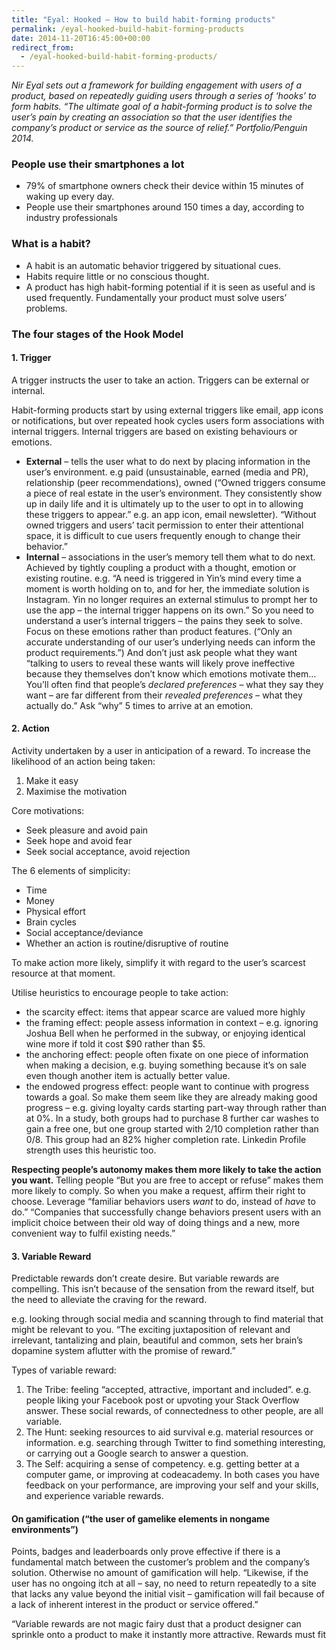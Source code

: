 ```yaml
---
title: "Eyal: Hooked – How to build habit-forming products"
permalink: /eyal-hooked-build-habit-forming-products
date: 2014-11-20T16:45:00+00:00
redirect_from:
  - /eyal-hooked-build-habit-forming-products/
---
```


*Nir Eyal sets out a framework for building engagement with users of a product, based on repeatedly guiding users through a series of ‘hooks’ to form habits. “The ultimate goal of a habit-forming product is to solve the user’s pain by creating an association so that the user identifies the company’s product or service as the source of relief.” Portfolio/Penguin 2014.*

### People use their smartphones a lot

- 79% of smartphone owners check their device within 15 minutes of waking up every day.
- People use their smartphones around 150 times a day, according to industry professionals

### What is a habit?

- A habit is an automatic behavior triggered by situational cues.
- Habits require little or no conscious thought.
- A product has high habit-forming potential if it is seen as useful and is used frequently. Fundamentally your product must solve users’ problems.

### The four stages of the Hook Model

#### 1. Trigger

A trigger instructs the user to take an action. Triggers can be external or internal.

Habit-forming products start by using external triggers like email, app icons or notifications, but over repeated hook cycles users form associations with internal triggers. Internal triggers are based on existing behaviours or emotions.

- **External** – tells the user what to do next by placing information in the user’s environment. e.g paid (unsustainable, earned (media and PR), relationship (peer recommendations), owned (“Owned triggers consume a piece of real estate in the user’s environment. They consistently show up in daily life and it is ultimately up to the user to opt in to allowing these triggers to appear.” e.g. an app icon, email newsletter). “Without owned triggers and users’ tacit permission to enter their attentional space, it is difficult to cue users frequently enough to change their behavior.”
- **Internal** – associations in the user’s memory tell them what to do next. Achieved by tightly coupling a product with a thought, emotion or existing routine.
  e.g. “A need is triggered in Yin’s mind every time a moment is worth holding on to, and for her, the immediate solution is Instagram. Yin no longer requires an external stimulus to prompt her to use the app – the internal trigger happens on its own.”
  So you need to understand a user’s internal triggers – the pains they seek to solve. Focus on these emotions rather than product features. (“Only an accurate understanding of our user’s underlying needs can inform the product requirements.”)
  And don’t just ask people what they want “talking to users to reveal these wants will likely prove ineffective because they themselves don’t know which emotions motivate them… You’ll often find that people’s *declared preferences* – what they say they want – are far different from their *revealed preferences* – what they actually do.”
  Ask “why” 5 times to arrive at an emotion.

#### 2. Action

Activity undertaken by a user in anticipation of a reward.
To increase the likelihood of an action being taken:

1. Make it easy
2. Maximise the motivation

Core motivations:

- Seek pleasure and avoid pain
- Seek hope and avoid fear
- Seek social acceptance, avoid rejection

The 6 elements of simplicity:

- Time
- Money
- Physical effort
- Brain cycles
- Social acceptance/deviance
- Whether an action is routine/disruptive of routine

To make action more likely, simplify it with regard to the user’s scarcest resource at that moment.

Utilise heuristics to encourage people to take action:

- the scarcity effect: items that appear scarce are valued more highly
- the framing effect: people assess information in context – e.g. ignoring Joshua Bell when he performed in the subway, or enjoying identical wine more if told it cost $90 rather than $5.
- the anchoring effect: people often fixate on one piece of information when making a decision, e.g. buying something because it’s on sale even though another item is actually better value.
- the endowed progress effect: people want to continue with progress towards a goal. So make them seem like they are already making good progress – e.g. giving loyalty cards starting part-way through rather than at 0%. In a study, both groups had to purchase 8 further car washes to gain a free one, but one group started with 2/10 completion rather than 0/8. This group had an 82% higher completion rate. Linkedin Profile strength uses this heuristic too.

**Respecting people’s autonomy makes them more likely to take the action you want.**
Telling people “But you are free to accept or refuse” makes them more likely to comply. So when you make a request, affirm their right to choose.
Leverage “familiar behaviors users *want* to do, instead of *have* to do.”
“Companies that successfully change behaviors present users with an implicit choice between their old way of doing things and a new, more convenient way to fulfil existing needs.”

#### 3. Variable Reward

Predictable rewards don’t create desire. But variable rewards are compelling. This isn’t because of the sensation from the reward itself, but the need to alleviate the craving for the reward.

e.g. looking through social media and scanning through to find material that might be relevant to you. “The exciting juxtaposition of relevant and irrelevant, tantalizing and plain, beautiful and common, sets her brain’s dopamine system aflutter with the promise of reward.”

Types of variable reward:

1. The Tribe: feeling “accepted, attractive, important and included”. e.g. people liking your Facebook post or upvoting your Stack Overflow answer. These social rewards, of connectedness to other people, are all variable.
2. The Hunt: seeking resources to aid survival e.g. material resources or information. e.g. searching through Twitter to find something interesting, or carrying out a Google search to answer a question.
3. The Self: acquiring a sense of competency. e.g. getting better at a computer game, or improving at codeacademy. In both cases you have feedback on your performance, are improving your self and your skills, and experience variable rewards.

#### On gamification (“the user of gamelike elements in nongame environments”)

Points, badges and leaderboards only prove effective if there is a fundamental match between the customer’s problem and the company’s solution. Otherwise no amount of gamification will help.
“Likewise, if the user has no ongoing itch at all – say, no need to return repeatedly to a site that lacks any value beyond the initial visit – gamification will fail because of a lack of inherent interest in the product or service offered.”

“Variable rewards are not magic fairy dust that a product designer can sprinkle onto a product to make it instantly more attractive. Rewards must fit